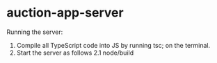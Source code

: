 # auction-app-server
Running the server:
  1. Compile all TypeScript code into JS by running tsc; on the terminal.
  2. Start the server as follows
     2.1 node/build
